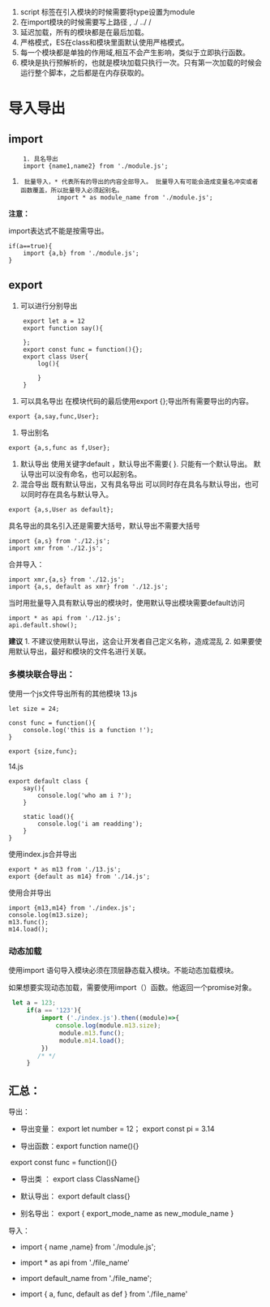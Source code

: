 1. script 标签在引入模块的时候需要将type设置为module
2. 在import模块的时候需要写上路径 , ./   ../    / 
3. 延迟加载，所有的模块都是在最后加载。
4. 严格模式，ES在class和模块里面默认使用严格模式。
5. 每一个模块都是单独的作用域,相互不会产生影响，类似于立即执行函数。
6. 模块是执行预解析的，也就是模块加载只执行一次。只有第一次加载的时候会运行整个脚本，之后都是在内存获取的。

# 导入导出

## import


		1. 具名导出
		import {name1,name2} from './module.js';
1.      批量导入，* 代表所有的导出的内容全部导入。 批量导入有可能会造成变量名冲突或者函数覆盖，所以批量导入必须起别名。
                 import * as module_name from './module.js';


**注意：**

import表达式不能是按需导出。

	if(a==true){
		import {a,b} from './module.js';
	}
## export

1. 可以进行分别导出
```
	export let a = 12
	export function say(){
		
	};
	export const func = function(){};
	export class User{
		log(){
			
		}
	}
```
1. 可以具名导出
   在模块代码的最后使用export {};导出所有需要导出的内容。
```
export {a,say,func,User};
```
1. 导出别名
```
export {a,s,func as f,User};
```
1. 默认导出
   使用关键字default ，默认导出不需要{ }.
   只能有一个默认导出。
   默认导出可以没有命名，也可以起别名。
2. 混合导出
   既有默认导出，又有具名导出
   可以同时存在具名与默认导出，也可以同时存在具名与默认导入。

```
export {a,s,User as default};
```
具名导出的具名引入还是需要大括号，默认导出不需要大括号
```
import {a,s} from './12.js';
import xmr from './12.js';
```
合并导入：
```
import xmr,{a,s} from './12.js';
import {a,s, default as xmr} from './12.js';
```
当时用批量导入具有默认导出的模块时，使用默认导出模块需要default访问
```
import * as api from './12.js';
api.default.show();
```
**建议**
	1. 不建议使用默认导出，这会让开发者自己定义名称，造成混乱
	2. 如果要使用默认导出，最好和模块的文件名进行关联。

### 多模块联合导出：

使用一个js文件导出所有的其他模块
13.js

```
let size = 24;

const func = function(){
	console.log('this is a function !');
}

export {size,func};
```
14.js
```
export default class {
	say(){
		console.log('who am i ?');
	}
	
	static load(){
		console.log('i am readding');
	}
}
```
使用index.js合并导出
```
export * as m13 from './13.js';
export {default as m14} from './14.js';
```
使用合并导出
```
import {m13,m14} from './index.js';
console.log(m13.size);
m13.func();
m14.load();
```
### 动态加载

使用import 语句导入模块必须在顶层静态载入模块。不能动态加载模块。

如果想要实现动态加载，需要使用import（）函数。他返回一个promise对象。

```javascript
 let a = 123;
	 if(a == '123'){
		 import ('./index.js').then((module)=>{
			 console.log(module.m13.size);
			  module.m13.func();
			  module.m14.load();
		 })
		/* */
	 }
```

## 汇总：

导出：

+ 导出变量： export let number = 12；   export const  pi = 3.14


+ 导出函数：export function  name(){}

​	export  const func = function(){}

+ 导出类 ： export  class ClassName{}


+ 默认导出： export default  class{}


+ 别名导出： export  { export_mode_name as  new_module_name }

导入：

+ import { name ,name} from  './module.js';

+ import * as api from './file_name'

+ import default_name from './file_name';

+ import { a, func, default as def } from './file_name'

   